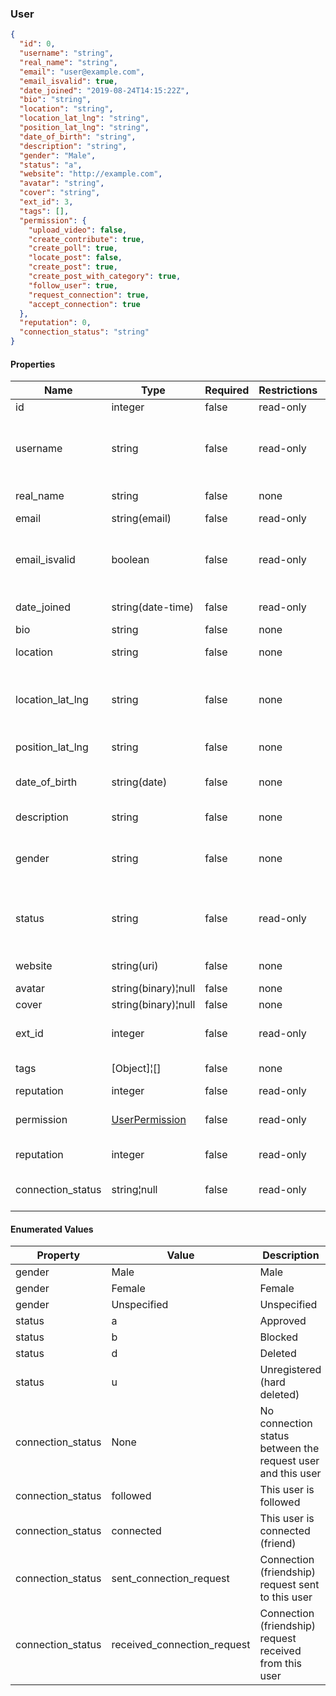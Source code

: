 <h3 id="tocS_User">User</h3>
<!-- backwards compatibility -->
<a id="schemauser"></a>
<a id="schema_User"></a>
<a id="tocSuser"></a>
<a id="tocsuser"></a>

```json
{
  "id": 0,
  "username": "string",
  "real_name": "string",
  "email": "user@example.com",
  "email_isvalid": true,
  "date_joined": "2019-08-24T14:15:22Z",
  "bio": "string",
  "location": "string",
  "location_lat_lng": "string",
  "position_lat_lng": "string",
  "date_of_birth": "string",
  "description": "string",
  "gender": "Male",
  "status": "a",
  "website": "http://example.com",
  "avatar": "string",
  "cover": "string",
  "ext_id": 3,
  "tags": [],
  "permission": {
    "upload_video": false,
    "create_contribute": true,
    "create_poll": true,
    "locate_post": false,
    "create_post": true,
    "create_post_with_category": true,
    "follow_user": true,
    "request_connection": true,
    "accept_connection": true
  },
  "reputation": 0,
  "connection_status": "string"
}

```

#### Properties

|Name|Type|Required|Restrictions|Description|
|---|---|---|---|---|
|id|integer|false|read-only|The ID of the user.|
|username|string|false|read-only|The username of the user. Max 255 characters. Letters, numbers and -/_ characters.|
|real_name|string|false|none|Real name. Max 255 characters.|
|email|string(email)|false|read-only|Email of the user.|
|email_isvalid|boolean|false|read-only|Email is valid. Default: False. Format: YYYY-MM-ddTHH:mm:ss.ss±hh:mm (ISO 8601).|
|date_joined|string(date-time)|false|read-only|Date joined to the community.|
|bio|string|false|none|User biography.|
|location|string|false|none|User location. Max 100 characters.|
|location_lat_lng|string|false|none|Location in coordinates. It is populated automatically if "Google Geocoding" integration is active. Format: lat,lng.|
|position_lat_lng|string|false|none|User current position. Format: lat,lng.|
|date_of_birth|string(date)|false|none|Date of birth. Format: YYYY-MM-DD (ISO 8601).|
|description|string|false|none|User description. Max 50 characters.|
|gender|string|false|none|User gender. Values: Male, Female, Unspecified. Default: Unspecified.|
|status|string|false|read-only|User status. Values: a (approved), b (blocked), d (deleted; soft deleted), u (unregistered; hard deleted). Default: a.|
|website|string(uri)|false|none|User website. Max 200 characters.|
|avatar|string(binary)¦null|false|none|Avatar of the user.|
|cover|string(binary)¦null|false|none|Cover of the user.|
|ext_id|integer|false|read-only|The external ID of the user. It is assigned only during signup.|
|tags|[Object]¦[]|false|none|User's tag list. List of [Tag](#schematag).|
|reputation|integer|false|read-only|User reputation.|
|permission|[UserPermission](#schemauserpermission)|false|read-only|List of user permission. Only for the resource [/user/me/](#opIdmeUser).|
|reputation|integer|false|read-only|The reputation score of the user|
|connection_status|string¦null|false|read-only|The connection status between the request user and this user|

#### Enumerated Values

|Property|Value|Description|
|---|---|---|
|gender|Male|Male|
|gender|Female|Female|
|gender|Unspecified|Unspecified|
|status|a|Approved|
|status|b|Blocked|
|status|d|Deleted|
|status|u|Unregistered (hard deleted)|
|connection_status|None|No connection status between the request user and this user|
|connection_status|followed|This user is followed|
|connection_status|connected|This user is connected (friend)|
|connection_status|sent_connection_request|Connection (friendship) request sent to this user|
|connection_status|received_connection_request|Connection (friendship) request received from this user|
